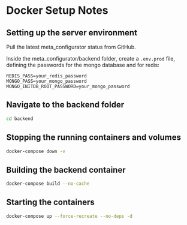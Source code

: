 # Docker Setup Notes

## Setting up the server environment

Pull the latest meta_configurator status from GitHub.

Inside the meta_configurator/backend folder, create a `.env.prod` file, defining the passwords for the mongo database and for redis:

```
REDIS_PASS=your_redis_password
MONGO_PASS=your_mongo_password
MONGO_INITDB_ROOT_PASSWORD=your_mongo_password
```


## Navigate to the backend folder
```bash
cd backend
```

## Stopping the running containers and volumes
```bash
docker-compose down -v
```

## Building the backend container
```bash
docker-compose build --no-cache
```


## Starting the containers

```bash
docker-compose up --force-recreate --no-deps -d
```